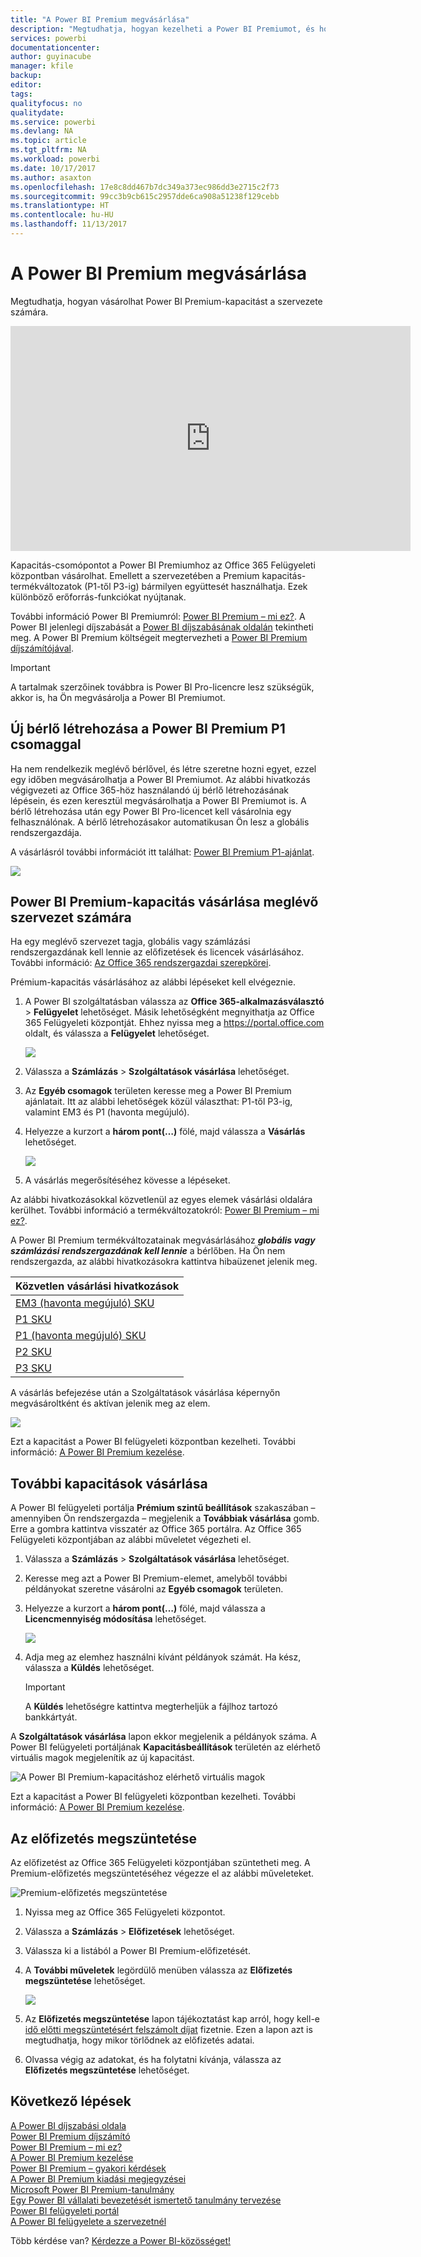 ```yaml
---
title: "A Power BI Premium megvásárlása"
description: "Megtudhatja, hogyan kezelheti a Power BI Premiumot, és hogyan engedélyezheti a tartalmakhoz való hozzáférést a teljes szervezet számára."
services: powerbi
documentationcenter: 
author: guyinacube
manager: kfile
backup: 
editor: 
tags: 
qualityfocus: no
qualitydate: 
ms.service: powerbi
ms.devlang: NA
ms.topic: article
ms.tgt_pltfrm: NA
ms.workload: powerbi
ms.date: 10/17/2017
ms.author: asaxton
ms.openlocfilehash: 17e8c8dd467b7dc349a373ec986dd3e2715c2f73
ms.sourcegitcommit: 99cc3b9cb615c2957dde6ca908a51238f129cebb
ms.translationtype: HT
ms.contentlocale: hu-HU
ms.lasthandoff: 11/13/2017
---
```

# <a name="how-to-purchase-power-bi-premium"></a>A Power BI Premium megvásárlása
Megtudhatja, hogyan vásárolhat Power BI Premium-kapacitást a szervezete számára.

<iframe width="640" height="360" src="https://www.youtube.com/embed/NkvYs5Qp4iA?rel=0&amp;showinfo=0" frameborder="0" allowfullscreen></iframe>

Kapacitás-csomópontot a Power BI Premiumhoz az Office 365 Felügyeleti központban vásárolhat. Emellett a szervezetében a Premium kapacitás-termékváltozatok (P1-től P3-ig) bármilyen együttesét használhatja. Ezek különböző erőforrás-funkciókat nyújtanak.

További információ Power BI Premiumról: [Power BI Premium – mi ez?](service-premium.md). A Power BI jelenlegi díjszabását a [Power BI díjszabásának oldalán](https://powerbi.microsoft.com/pricing/) tekintheti meg. A Power BI Premium költségeit megtervezheti a [Power BI Premium díjszámítójával](https://powerbi.microsoft.com/calculator/).

> [!IMPORTANT]
> A tartalmak szerzőinek továbbra is Power BI Pro-licencre lesz szükségük, akkor is, ha Ön megvásárolja a Power BI Premiumot.
> 
> 

## <a name="create-a-new-tenant-with-power-bi-premium-p1"></a>Új bérlő létrehozása a Power BI Premium P1 csomaggal
Ha nem rendelkezik meglévő bérlővel, és létre szeretne hozni egyet, ezzel egy időben megvásárolhatja a Power BI Premiumot. Az alábbi hivatkozás végigvezeti az Office 365-höz használandó új bérlő létrehozásának lépésein, és ezen keresztül megvásárolhatja a Power BI Premiumot is. A bérlő létrehozása után egy Power BI Pro-licencet kell vásárolnia egy felhasználónak. A bérlő létrehozásakor automatikusan Ön lesz a globális rendszergazdája.

A vásárlásról további információt itt találhat: [Power BI Premium P1-ajánlat](https://signup.microsoft.com/Signup?OfferId=b3ec5615-cc11-48de-967d-8d79f7cb0af1).

![](media/service-admin-premium-purchase/premium-purchase-with-tenant.png)

## <a name="purchase-a-power-bi-premium-capacity-for-an-existing-organization"></a>Power BI Premium-kapacitás vásárlása meglévő szervezet számára
Ha egy meglévő szervezet tagja, globális vagy számlázási rendszergazdának kell lennie az előfizetések és licencek vásárlásához. További információ: [Az Office 365 rendszergazdai szerepkörei](https://support.office.com/article/About-Office-365-admin-roles-da585eea-f576-4f55-a1e0-87090b6aaa9d).

Prémium-kapacitás vásárlásához az alábbi lépéseket kell elvégeznie.

1. A Power BI szolgáltatásban válassza az **Office 365-alkalmazásválasztó** > **Felügyelet** lehetőséget. Másik lehetőségként megnyithatja az Office 365 Felügyeleti központját. Ehhez nyissa meg a https://portal.office.com oldalt, és válassza a **Felügyelet** lehetőséget.
   
    ![](media/service-admin-premium-purchase/o365-app-picker.png)
2. Válassza a **Számlázás** > **Szolgáltatások vásárlása** lehetőséget.
3. Az **Egyéb csomagok** területen keresse meg a Power BI Premium ajánlatait. Itt az alábbi lehetőségek közül választhat: P1-től P3-ig, valamint EM3 és P1 (havonta megújuló).
4. Helyezze a kurzort a **három pont(…)**  fölé, majd válassza a **Vásárlás** lehetőséget.
   
    ![](media/service-admin-premium-purchase/premium-purchase.png)
5. A vásárlás megerősítéséhez kövesse a lépéseket.

Az alábbi hivatkozásokkal közvetlenül az egyes elemek vásárlási oldalára kerülhet. További információ a termékváltozatokról: [Power BI Premium – mi ez?](service-premium.md#premiumskus).

A Power BI Premium termékváltozatainak megvásárlásához ***globális vagy számlázási rendszergazdának kell lennie*** a bérlőben. Ha Ön nem rendszergazda, az alábbi hivatkozásokra kattintva hibaüzenet jelenik meg.

| Közvetlen vásárlási hivatkozások |
| --- |
| [EM3 (havonta megújuló) SKU](https://portal.office.com/SubscriptionDetails?OfferId=4004702D-749C-4F74-BF47-3048F1833780&adminportal=1) |
| [P1 SKU](https://portal.office.com/SubscriptionDetails?OfferId=b3ec5615-cc11-48de-967d-8d79f7cb0af1&adminportal=1) |
| [P1 (havonta megújuló) SKU](https://portal.office.com/SubscriptionDetails?OfferId=E4C8EDD3-74A1-4D42-A738-C647972FBE81&adminportal=1) |
| [P2 SKU](https://portal.office.com/SubscriptionDetails?OfferId=062F2AA7-B4BC-4B0E-980F-2072102D8605&adminportal=1) |
| [P3 SKU](https://portal.office.com/SubscriptionDetails?OfferId=40c7d673-375c-42a1-84ca-f993a524fed0&adminportal=1) |

A vásárlás befejezése után a Szolgáltatások vásárlása képernyőn megvásároltként és aktívan jelenik meg az elem.

![](media/service-admin-premium-purchase/premium-purchased.png)

Ezt a kapacitást a Power BI felügyeleti központban kezelheti. További információ: [A Power BI Premium kezelése](service-admin-premium-manage.md).

## <a name="purchase-more-capacities"></a>További kapacitások vásárlása
A Power BI felügyeleti portálja **Prémium szintű beállítások** szakaszában – amennyiben Ön rendszergazda – megjelenik a **Továbbiak vásárlása** gomb. Erre a gombra kattintva visszatér az Office 365 portálra. Az Office 365 Felügyeleti központjában az alábbi műveletet végezheti el.

1. Válassza a **Számlázás** > **Szolgáltatások vásárlása** lehetőséget.
2. Keresse meg azt a Power BI Premium-elemet, amelyből további példányokat szeretne vásárolni az **Egyéb csomagok** területen.
3. Helyezze a kurzort a **három pont(…)**  fölé, majd válassza a **Licencmennyiség módosítása** lehetőséget.
   
    ![](media/service-admin-premium-purchase/premium-purchase-more.png)
4. Adja meg az elemhez használni kívánt példányok számát. Ha kész, válassza a **Küldés** lehetőséget.
   
   > [!IMPORTANT]
   > A **Küldés** lehetőségre kattintva megterheljük a fájlhoz tartozó bankkártyát.
   > 
   > 

A **Szolgáltatások vásárlása** lapon ekkor megjelenik a példányok száma. A Power BI felügyeleti portáljának **Kapacitásbeállítások** területén az elérhető virtuális magok megjelenítik az új kapacitást.

![A Power BI Premium-kapacitáshoz elérhető virtuális magok](media/service-admin-premium-purchase/premium-capacities.png)

Ezt a kapacitást a Power BI felügyeleti központban kezelheti. További információ: [A Power BI Premium kezelése](service-admin-premium-manage.md).

## <a name="cancel-your-subscription"></a>Az előfizetés megszüntetése
Az előfizetést az Office 365 Felügyeleti központjában szüntetheti meg. A Premium-előfizetés megszüntetéséhez végezze el az alábbi műveleteket.

![](media/service-admin-premium-purchase/premium-cancel-subscription.png "Premium-előfizetés megszüntetése")

1. Nyissa meg az Office 365 Felügyeleti központot.
2. Válassza a **Számlázás** > **Előfizetések** lehetőséget.
3. Válassza ki a listából a Power BI Premium-előfizetését.
4. A **További műveletek** legördülő menüben válassza az **Előfizetés megszüntetése** lehetőséget.
   
    ![](media/service-admin-premium-purchase/o365-more-actions.png)
5. Az **Előfizetés megszüntetése** lapon tájékoztatást kap arról, hogy kell-e [idő előtti megszüntetésért felszámolt díjat](https://support.office.com/article/early-termination-fees-6487d4de-401a-466f-8bc3-c0beb5cc40d3) fizetnie. Ezen a lapon azt is megtudhatja, hogy mikor törlődnek az előfizetés adatai.
6. Olvassa végig az adatokat, és ha folytatni kívánja, válassza az **Előfizetés megszüntetése** lehetőséget.

## <a name="next-steps"></a>Következő lépések
[A Power BI díjszabási oldala](https://powerbi.microsoft.com/pricing/)  
[Power BI Premium díjszámító](https://powerbi.microsoft.com/calculator/)  
[Power BI Premium – mi ez?](service-premium.md)  
[A Power BI Premium kezelése](service-admin-premium-manage.md)  
[Power BI Premium – gyakori kérdések](service-premium-faq.md)  
[A Power BI Premium kiadási megjegyzései](service-premium-release-notes.md)  
[Microsoft Power BI Premium-tanulmány](https://aka.ms/pbipremiumwhitepaper)  
[Egy Power BI vállalati bevezetését ismertető tanulmány tervezése](https://aka.ms/pbienterprisedeploy)  
[Power BI felügyeleti portál](service-admin-portal.md)  
[A Power BI felügyelete a szervezetnél](service-admin-administering-power-bi-in-your-organization.md)  

Több kérdése van? [Kérdezze a Power BI-közösséget!](http://community.powerbi.com/)

